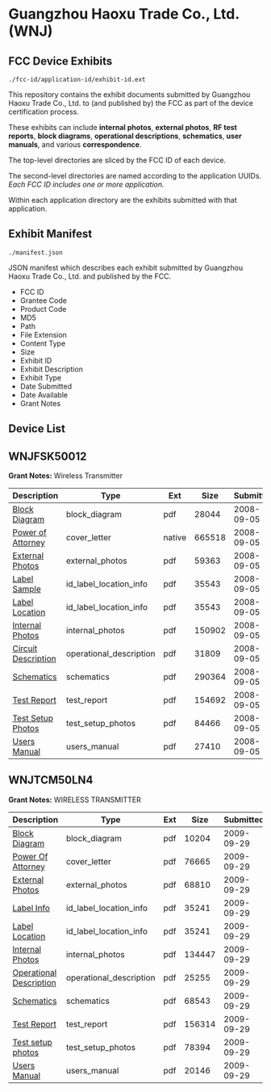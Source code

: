 # Guangzhou Haoxu Trade Co., Ltd. (WNJ)
## FCC Device Exhibits

```
./fcc-id/application-id/exhibit-id.ext
```

This repository contains the exhibit documents submitted by Guangzhou Haoxu Trade Co., Ltd. to (and published by) the FCC as part of the device certification process.

These exhibits can include **internal photos**, **external photos**, **RF test reports**, **block diagrams**, **operational descriptions**, **schematics**, **user manuals**, and various **correspondence**.

The top-level directories are sliced by the FCC ID of each device.

The second-level directories are named according to the application UUIDs. *Each FCC ID includes one or more application.*

Within each application directory are the exhibits submitted with that application. 

## Exhibit Manifest

```
./manifest.json
```

JSON manifest which describes each exhibit submitted by Guangzhou Haoxu Trade Co., Ltd. and published by the FCC.

- FCC ID
- Grantee Code
- Product Code
- MD5
- Path
- File Extension
- Content Type
- Size
- Exhibit ID
- Exhibit Description
- Exhibit Type
- Date Submitted
- Date Available
- Grant Notes

## Device List
## WNJFSK50012
**Grant Notes:** Wireless Transmitter

| Description | Type | Ext | Size | Submitted | Available |
| ----------- | ---- | --- | ---- | --------- | --------- |
| [Block Diagram](WNJFSK50012/f2f05295db9438123249f92597733dbe/995948.pdf) | block_diagram | pdf | 28044 | 2008-09-05 | 2008-09-05 |
| [Power of Attorney](WNJFSK50012/f2f05295db9438123249f92597733dbe/995954.native) | cover_letter | native | 665518 | 2008-09-05 | 2008-09-05 |
| [External Photos](WNJFSK50012/f2f05295db9438123249f92597733dbe/995950.pdf) | external_photos | pdf | 59363 | 2008-09-05 | 2008-09-05 |
| [Label Sample](WNJFSK50012/f2f05295db9438123249f92597733dbe/995952.pdf) | id_label_location_info | pdf | 35543 | 2008-09-05 | 2008-09-05 |
| [Label Location](WNJFSK50012/f2f05295db9438123249f92597733dbe/995952.pdf) | id_label_location_info | pdf | 35543 | 2008-09-05 | 2008-09-05 |
| [Internal Photos](WNJFSK50012/f2f05295db9438123249f92597733dbe/995951.pdf) | internal_photos | pdf | 150902 | 2008-09-05 | 2008-09-05 |
| [Circuit Description](WNJFSK50012/f2f05295db9438123249f92597733dbe/995949.pdf) | operational_description | pdf | 31809 | 2008-09-05 | 2008-09-05 |
| [Schematics](WNJFSK50012/f2f05295db9438123249f92597733dbe/995955.pdf) | schematics | pdf | 290364 | 2008-09-05 | 2008-09-05 |
| [Test Report](WNJFSK50012/f2f05295db9438123249f92597733dbe/995956.pdf) | test_report | pdf | 154692 | 2008-09-05 | 2008-09-05 |
| [Test Setup Photos](WNJFSK50012/f2f05295db9438123249f92597733dbe/995957.pdf) | test_setup_photos | pdf | 84466 | 2008-09-05 | 2008-09-05 |
| [Users Manual](WNJFSK50012/f2f05295db9438123249f92597733dbe/995958.pdf) | users_manual | pdf | 27410 | 2008-09-05 | 2008-09-05 |
## WNJTCM50LN4
**Grant Notes:** WIRELESS TRANSMITTER

| Description | Type | Ext | Size | Submitted | Available |
| ----------- | ---- | --- | ---- | --------- | --------- |
| [Block Diagram](WNJTCM50LN4/b0a7ece04dd259ca2b13d12727b83ba9/1177050.pdf) | block_diagram | pdf | 10204 | 2009-09-29 | 2009-09-29 |
| [Power Of Attorney](WNJTCM50LN4/b0a7ece04dd259ca2b13d12727b83ba9/1177056.pdf) | cover_letter | pdf | 76665 | 2009-09-29 | 2009-09-29 |
| [External Photos](WNJTCM50LN4/b0a7ece04dd259ca2b13d12727b83ba9/1177051.pdf) | external_photos | pdf | 68810 | 2009-09-29 | 2009-09-29 |
| [Label Info](WNJTCM50LN4/b0a7ece04dd259ca2b13d12727b83ba9/1177053.pdf) | id_label_location_info | pdf | 35241 | 2009-09-29 | 2009-09-29 |
| [Label Location](WNJTCM50LN4/b0a7ece04dd259ca2b13d12727b83ba9/1177053.pdf) | id_label_location_info | pdf | 35241 | 2009-09-29 | 2009-09-29 |
| [Internal Photos](WNJTCM50LN4/b0a7ece04dd259ca2b13d12727b83ba9/1177052.pdf) | internal_photos | pdf | 134447 | 2009-09-29 | 2009-09-29 |
| [Operational Description](WNJTCM50LN4/b0a7ece04dd259ca2b13d12727b83ba9/1177055.pdf) | operational_description | pdf | 25255 | 2009-09-29 | 2009-09-29 |
| [Schematics](WNJTCM50LN4/b0a7ece04dd259ca2b13d12727b83ba9/1177057.pdf) | schematics | pdf | 68543 | 2009-09-29 | 2009-09-29 |
| [Test Report](WNJTCM50LN4/b0a7ece04dd259ca2b13d12727b83ba9/1177058.pdf) | test_report | pdf | 156314 | 2009-09-29 | 2009-09-29 |
| [Test setup photos](WNJTCM50LN4/b0a7ece04dd259ca2b13d12727b83ba9/1177059.pdf) | test_setup_photos | pdf | 78394 | 2009-09-29 | 2009-09-29 |
| [Users Manual](WNJTCM50LN4/b0a7ece04dd259ca2b13d12727b83ba9/1177060.pdf) | users_manual | pdf | 20146 | 2009-09-29 | 2009-09-29 |
